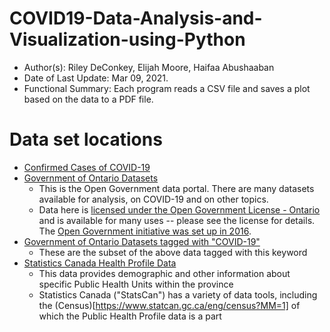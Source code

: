 # COVID19-Data-Analysis-and-Visualization-using-Python

* Author(s): Riley DeConkey, Elijah Moore, Haifaa Abushaaban
* Date of Last Update: Mar 09, 2021.
* Functional Summary: Each program reads a CSV file and saves a plot based on the data to a PDF file.

# Data set locations

* [Confirmed Cases of COVID-19](https://data.ontario.ca/dataset/confirmed-positive-cases-of-covid-19-in-ontario)
* [Government of Ontario Datasets](https://data.ontario.ca/dataset)
    * This is the Open Government data portal.  There are many datasets available for analysis, on COVID-19 and on other topics.
    * Data here is [licensed under the Open Government License - Ontario](https://www.ontario.ca/page/open-government-licence-ontario) and is available for many uses -- please see the license for details.  The [Open Government initiative was set up in 2016](https://www.ipc.on.ca/wp-content/uploads/2016/09/open-government-key-concepts-and-benefits.pdf).
* [Government of Ontario Datasets tagged with "COVID-19"](https://data.ontario.ca/dataset?keywords_en=COVID-19)
    * These are the subset of the above data tagged with this keyword
* [Statistics Canada Health Profile Data](https://www12.statcan.gc.ca/health-sante/82-228/search-recherche/lst/page.cfm?Lang=E&GeoLevel=PR&GEOCODE=35)
    * This data provides demographic and other information about specific Public Health Units within the province
    * Statistics Canada ("StatsCan") has a variety of data tools, including the (Census)[https://www.statcan.gc.ca/eng/census?MM=1] of which the Public Health Profile data is a part
